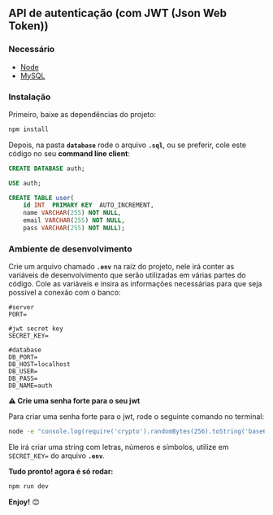 ## API de autenticação (com JWT (Json Web Token))

### Necessário
 - [Node](https://nodejs.org/en/download/)
 - [MySQL](https://www.mysql.com/downloads/)
### Instalação
Primeiro, baixe as dependências do projeto:
```bash
npm install
```
Depois, na pasta <b>`database`</b> rode o arquivo <b>`.sql`</b>, ou se preferir, cole este código no seu <b>command line client</b>:
```sql
CREATE DATABASE auth;

USE auth;

CREATE TABLE user(
	id INT  PRIMARY KEY  AUTO_INCREMENT,
	name VARCHAR(255) NOT NULL,
	email VARCHAR(255) NOT NULL,
	pass VARCHAR(255) NOT NULL);
```
### Ambiente de desenvolvimento
Crie um arquivo chamado <b>`.env`</b> na raíz do projeto, nele irá conter as variáveis de desenvolvimento que serão utilizadas em várias partes do código. Cole as variáveis e insira as informações necessárias para que seja possível a conexão com o banco:
```
#server
PORT=

#jwt secret key
SECRET_KEY=

#database
DB_PORT=
DB_HOST=localhost
DB_USER=
DB_PASS=
DB_NAME=auth
```

<b>⚠️ Crie uma senha forte para o seu jwt</b>

Para criar uma senha forte para o jwt, rode o seguinte comando no terminal:
```bash
node -e "console.log(require('crypto').randomBytes(256).toString('base64'));"
```
Ele irá criar uma string com letras, números e símbolos, utilize em `SECRET_KEY=` do arquivo <b>`.env`</b>.

<b>Tudo pronto! agora é só rodar:</b>
```bash
npm run dev
```
<b>Enjoy!</b> 😊
